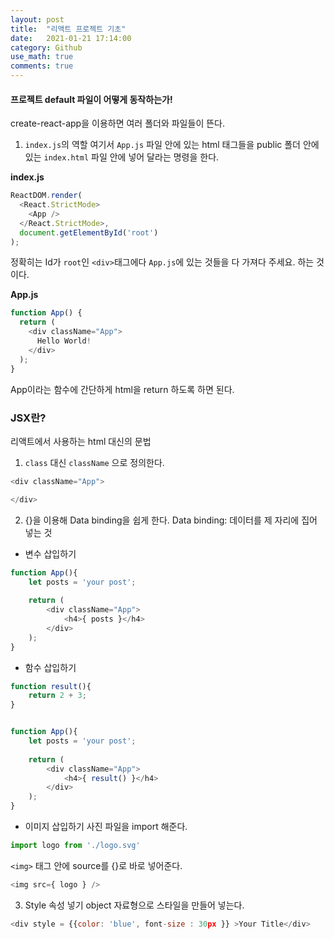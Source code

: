 ```yaml
---  
layout: post  
title:  "리액트 프로젝트 기초"  
date:   2021-01-21 17:14:00  
category: Github
use_math: true
comments: true
---  
```


#### 프로젝트 default 파일이 어떻게 동작하는가!
create-react-app을 이용하면 여러 폴더와 파일들이 뜬다. 
1. `index.js`의 역할
여기서 `App.js` 파일 안에 있는 html 태그들을 public 폴더 안에 있는 `index.html` 파일 안에 넣어 달라는 명령을 한다.

**index.js**
```javascript
ReactDOM.render(
  <React.StrictMode>
    <App />
  </React.StrictMode>,
  document.getElementById('root')
);
```   
정확히는 Id가 `root`인 `<div>`태그에다 `App.js`에 있는 것들을 다 가져다 주세요. 하는 것이다.    
    
**App.js**
```javascript
function App() {
  return (
    <div className="App">
      Hello World!
    </div>
  );
}
```
App이라는 함수에 간단하게 html을 return 하도록 하면 된다.


### JSX란?
리액트에서 사용하는 html 대신의 문법

1. `class` 대신 `className` 으로 정의한다.
```javascript
<div className="App">

</div>
```
2. {}을 이용해 Data binding을 쉽게 한다.
Data binding: 데이터를 제 자리에 집어 넣는 것

- 변수 삽입하기
```javascript
function App(){
    let posts = 'your post';
    
    return (
        <div className="App">
            <h4>{ posts }</h4>
        </div>
    );
}
```

- 함수 삽입하기
```javascript
function result(){
    return 2 + 3;
}


function App(){
    let posts = 'your post';
    
    return (
        <div className="App">
            <h4>{ result() }</h4>
        </div>
    );
}
```

- 이미지 삽입하기
사진 파일을 import 해준다.
```javascript
import logo from './logo.svg'
```

`<img>` 태그 안에 source를 {}로 바로 넣어준다.
```javascript
<img src={ logo } />
```

3. Style 속성 넣기
object 자료형으로 스타일을 만들어 넣는다.
```javascript
<div style = {{color: 'blue', font-size : 30px }} >Your Title</div>
```